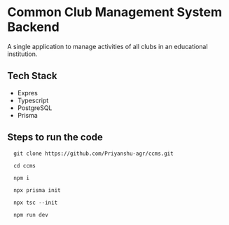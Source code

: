 # Common Club Management System Backend

A single application to manage activities of all clubs in an educational       institution.

## Tech Stack

- Expres
- Typescript
- PostgreSQL
- Prisma

## Steps to run the code

``` 
  git clone https://github.com/Priyanshu-agr/ccms.git

  cd ccms
  
  npm i

  npx prisma init

  npx tsc --init

  npm run dev

```
